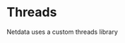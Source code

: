 <!--
title: Threads
custom_edit_url: https://github.com/netdata/netdata/edit/master/libnetdata/threads/README.md
sidebar_label: "Threads"
learn_status: "Published"
learn_topic_type: "Tasks"
learn_rel_path: "Developers/libnetdata"
-->

# Threads

Netdata uses a custom threads library
